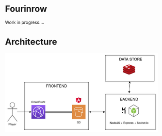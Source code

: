 # Fourinrow

Work in progress....

# Architecture

![Alt text](https://github.com/diegovargasg/fourinrow/blob/master/diagram.jpg?raw=true "architecture")
